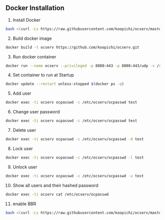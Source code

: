 ## Docker Installation
1. Install Docker
```bash
bash <(curl -Ls https://raw.githubusercontent.com/koopichi/ocserv/master/dk.sh)
```
2. Build docker image
```bash
docker build -t ocserv https://github.com/koopichi/ocserv.git
```

3. Run docker container
```bash
docker run --name ocserv --privileged -p 8080:443 -p 8080:443/udp -v /root/ocserv:/etc/ocserv -d ocserv
```
4. Set container to run at Startup
```bash
docker update --restart unless-stopped $(docker ps -q)
```
5. Add user
```bash
docker exec -ti ocserv ocpasswd -c /etc/ocserv/ocpasswd test
```

6. Change user password
```bash
docker exec -ti ocserv ocpasswd -c /etc/ocserv/ocpasswd test
```

7. Delete user
```bash
docker exec -ti ocserv ocpasswd -c /etc/ocserv/ocpasswd -d test
```

8. Lock user
```bash
docker exec -ti ocserv ocpasswd -c /etc/ocserv/ocpasswd -l test
```

9. Unlock user
```bash
docker exec -ti ocserv ocpasswd -c /etc/ocserv/ocpasswd -u test
```

10. Show all users and their hashed password
```bash
docker exec -ti ocserv cat /etc/ocserv/ocpasswd
```
11. enable BBR
```bash
bash <(curl -Ls https://raw.githubusercontent.com/koopichi/ocserv/master/bbr.sh)
```
